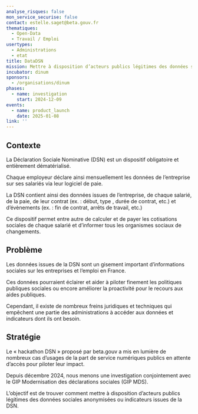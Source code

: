 ```yaml
---
analyse_risques: false
mon_service_securise: false
contact: estelle.saget@beta.gouv.fr
thematiques:
  - Open-Data
  - Travail / Emploi
usertypes:
  - Administrations
  - etat
title: DataDSN
mission: Mettre à disposition d’acteurs publics légitimes des données sociales anonymisées ou indicateurs issues de la DSN
incubator: dinum
sponsors:
  - /organisations/dinum
phases:
  - name: investigation
    start: 2024-12-09
events:
  - name: product_launch
    date: 2025-01-08
link: ''
---
```

## Contexte

La Déclaration Sociale Nominative (DSN) est un dispositif obligatoire et entièrement dématérialisé.

Chaque employeur déclare ainsi mensuellement les données de l’entreprise sur ses salariés via leur logiciel de paie.

La DSN contient ainsi des données issues de l’entreprise, de chaque salarié, de la paie, de leur contrat (ex. : début, type , durée de contrat, etc.) et d’évènements (ex. : fin de contrat, arrêts de travail, etc.)

Ce dispositif permet entre autre de calculer et de payer les cotisations sociales de chaque salarié et d’informer tous les organismes sociaux de changements.

## Problème

Les données issues de la DSN sont un gisement important d’informations sociales sur les entreprises et l’emploi en France.

Ces données pourraient éclairer et aider à piloter finement les politiques publiques sociales ou encore améliorer la proactivité pour le recours aux aides publiques.

Cependant, il existe de nombreux freins juridiques et techniques qui empêchent une partie des administrations à accéder aux données et indicateurs dont ils ont besoin.

## Stratégie

Le « hackathon DSN » proposé par beta.gouv a mis en lumière de nombreux cas d’usages de la part de service numériques publics en attente d’accès pour piloter leur impact.

Depuis décembre 2024, nous menons une investigation conjointement avec le GIP Modernisation des déclarations sociales (GIP MDS).

L’objectif est de trouver comment mettre à disposition d’acteurs publics légitimes des données sociales anonymisées ou indicateurs issues de la DSN.